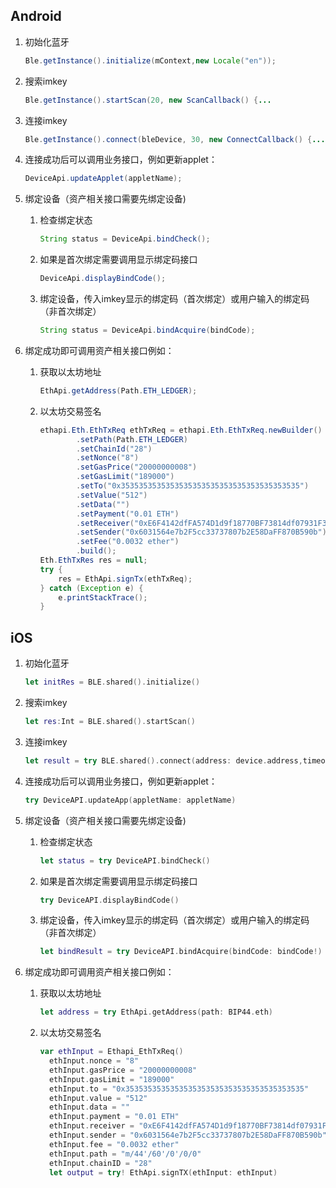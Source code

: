 ## Android

1. 初始化蓝牙 

   ```java
   Ble.getInstance().initialize(mContext,new Locale("en"));
   ```

2. 搜索imkey

   ```java
   Ble.getInstance().startScan(20, new ScanCallback() {...
   ```

3. 连接imkey

   ```java
   Ble.getInstance().connect(bleDevice, 30, new ConnectCallback() {...
   ```

4. 连接成功后可以调用业务接口，例如更新applet：

   ```java
   DeviceApi.updateApplet(appletName);
   ```

5. 绑定设备（资产相关接口需要先绑定设备)

   1. 检查绑定状态

      ```java
      String status = DeviceApi.bindCheck();
      ```

   2. 如果是首次绑定需要调用显示绑定码接口

      ```java
      DeviceApi.displayBindCode();
      ```

   3. 绑定设备，传入imkey显示的绑定码（首次绑定）或用户输入的绑定码（非首次绑定）

      ```java
      String status = DeviceApi.bindAcquire(bindCode);
      ```

6. 绑定成功即可调用资产相关接口例如：

   1. 获取以太坊地址

      ```java
      EthApi.getAddress(Path.ETH_LEDGER);
      ```

   2. 以太坊交易签名

      ```java
      ethapi.Eth.EthTxReq ethTxReq = ethapi.Eth.EthTxReq.newBuilder()
              .setPath(Path.ETH_LEDGER)
              .setChainId("28")
              .setNonce("8")
              .setGasPrice("20000000008")
              .setGasLimit("189000")
              .setTo("0x3535353535353535353535353535353535353535")
              .setValue("512")
              .setData("")
              .setPayment("0.01 ETH")
              .setReceiver("0xE6F4142dfFA574D1d9f18770BF73814df07931F3")
              .setSender("0x6031564e7b2F5cc33737807b2E58DaFF870B590b")
              .setFee("0.0032 ether")
              .build();
      Eth.EthTxRes res = null;
      try {
          res = EthApi.signTx(ethTxReq);
      } catch (Exception e) {
          e.printStackTrace();
      }
      ```

## iOS

1. 初始化蓝牙 

   ```swift
   let initRes = BLE.shared().initialize()
   ```

2. 搜索imkey

   ```swift
   let res:Int = BLE.shared().startScan()
   ```

3. 连接imkey

   ```swift
   let result = try BLE.shared().connect(address: device.address,timeout: 12*1000)
   ```

4. 连接成功后可以调用业务接口，例如更新applet：

   ```swift
   try DeviceAPI.updateApp(appletName: appletName)
   ```

5. 绑定设备（资产相关接口需要先绑定设备)

   1. 检查绑定状态

      ```swift
      let status = try DeviceAPI.bindCheck()
      ```

   2. 如果是首次绑定需要调用显示绑定码接口

      ```swift
      try DeviceAPI.displayBindCode()
      ```

   3. 绑定设备，传入imkey显示的绑定码（首次绑定）或用户输入的绑定码（非首次绑定）

      ```swift
      let bindResult = try DeviceAPI.bindAcquire(bindCode: bindCode!)
      ```

6. 绑定成功即可调用资产相关接口例如：

   1. 获取以太坊地址

      ```swift
      let address = try EthApi.getAddress(path: BIP44.eth)
      ```

   2. 以太坊交易签名

      ```swift
      var ethInput = Ethapi_EthTxReq()
        ethInput.nonce = "8"
        ethInput.gasPrice = "20000000008"
        ethInput.gasLimit = "189000"
        ethInput.to = "0x3535353535353535353535353535353535353535"
        ethInput.value = "512"
        ethInput.data = ""
        ethInput.payment = "0.01 ETH"
        ethInput.receiver = "0xE6F4142dfFA574D1d9f18770BF73814df07931F3"
        ethInput.sender = "0x6031564e7b2F5cc33737807b2E58DaFF870B590b"
        ethInput.fee = "0.0032 ether"
        ethInput.path = "m/44'/60'/0'/0/0"
        ethInput.chainID = "28"
        let output = try! EthApi.signTX(ethInput: ethInput)
      ```

